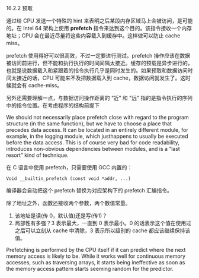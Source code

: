 16.2.2 预取

通过给 CPU 发送一个特殊的 hint 来表明之后某段内存区域马上会被访问，是可能的。在 Intel 64 架构上使用 **prefetch** 指令来达到这个目的。该指令接收一个内存地址；CPU 会在最近尽量将这些内容载入到缓存中。这样做可以防止 cache miss。

prefetch 使用得好可以很高效，不过一定要进行测试。prefetch 操作应该在数据被访问前进行，但不能和执行执行的时间间隔太接近。缓存的预载是异步进行的，也就是说数据载入和紧跟着的指令执行几乎是同时发生的。如果预取和数据访问时间太接近的话，CPU 可能来不及把数据载入到 cache，数据访问就发生了。这时候就会有 cache-miss。

另外还需要理解一点，与数据访问操作距离的 “近” 和 "远" 指的是指令执行的序列中的指令位置。在考虑程序的结构前提下

We should not necessarily place prefetch close with regard to the program structure \(in the same function\), but we have to choose a place that precedes data access. It can be located in an entirely different module, for example, in the logging module, which justhappens to usually be executed before the data access. This is of course very bad for code readability, introduces non-obvious dependencies between modules, and is a “last resort” kind of technique.

在 C 语言中使用 prefetch，只需要使用 GCC 内置的：

```
Void __builtin_prefetch (const void *addr, ...)
```

编译器会自动把这个 prefetch 替换为对应架构下的 prefetch 汇编指令。

除了地址之外，函数还接收两个参数，两个数值常量。

1. 该地址是读\(传 0，默认值\)还是写\(传1\)？
2. 局部性有多强？3 表示最大，一直到 0 表示最小。0 的话表示这个值在使用过之后可以立刻从 cache 中清除，3 表示所以级别的 cache 都应该继续保持该值。



Prefetching is performed by the CPU itself if it can predict where the next memory access is likely to be. While it works well for continuous memory accesses, such as traversing arrays, it starts being ineffective as soon as the memory access pattern starts seeming random for the predictor.

